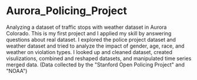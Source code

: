 # Aurora_Policing_Project
Analyzing a dataset of traffic stops with weather dataset in Aurora Colorado. 
This is my first project and I applied my skill by answering questions about real dataset. I explored the police project dataset and weather dataset and tried to analyze the impact of gender, age, race, and weather on violation types. I looked up and cleaned dataset, created visulizations, combined and reshaped datasets, and manipulated time series merged data. (Data collected by the "Stanford Open Policing Project" and "NOAA")
